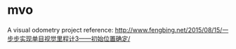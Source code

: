 # mvo
A visual odometry project reference: http://www.fengbing.net/2015/08/15/一步步实现单目视觉里程计3——初始位置确定/
